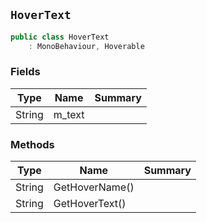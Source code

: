 ## `HoverText`

```csharp
public class HoverText
    : MonoBehaviour, Hoverable

```

### Fields

| Type | Name | Summary | 
| --- | --- | --- | 
| String | m_text |  | 


### Methods

| Type | Name | Summary | 
| --- | --- | --- | 
| String | GetHoverName() |  | 
| String | GetHoverText() |  | 


